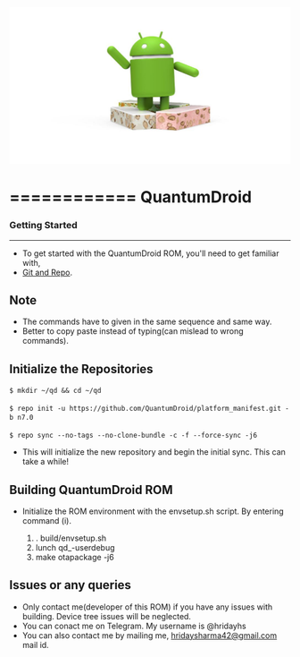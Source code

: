 <img src="https://raw.githubusercontent.com/QuantumDroid/platform_manifest/n7.0/android.jpg">

============
QuantumDroid
============

### Getting Started ###
-----------------------

- To get started with the QuantumDroid ROM, you'll need to get familiar with,
- [Git and Repo](http://source.android.com/source/version-control.html).

Note
----
- The commands have to given in the same sequence and same way. 
- Better to copy paste instead of typing(can mislead to wrong commands).

Initialize the Repositories
---------------------------

    $ mkdir ~/qd && cd ~/qd

    $ repo init -u https://github.com/QuantumDroid/platform_manifest.git -b n7.0

    $ repo sync --no-tags --no-clone-bundle -c -f --force-sync -j6

- This will initialize the new repository and begin the initial sync. This can take a while!

Building QuantumDroid ROM
-------------------------

- Initialize the ROM environment with the envsetup.sh script. By entering command (i).

    1. . build/envsetup.sh
    2. lunch qd_<device>-userdebug
    3. make otapackage -j6
    
Issues or any queries
---------------------

- Only contact me(developer of this ROM) if you have any issues with building. Device tree issues will be neglected.
- You can conact me on Telegram. My username is @hridayhs
- You can also contact me by mailing me, hridaysharma42@gmail.com mail id.
